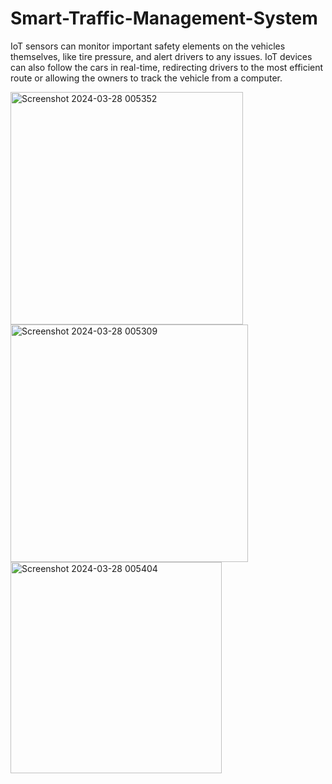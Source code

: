 # Smart-Traffic-Management-System
IoT sensors can monitor important safety elements on the vehicles themselves, like tire pressure, and alert drivers to any issues. IoT devices can also follow the cars in real-time, redirecting drivers to the most efficient route or allowing the owners to track the vehicle from a computer.


<img width="372" alt="Screenshot 2024-03-28 005352" src="https://github.com/madiralajo/Smart-Traffic-Management-System/assets/163970517/c93688d0-3d63-462d-af77-e029aa34e023">

<img width="380" alt="Screenshot 2024-03-28 005309" src="https://github.com/madiralajo/Smart-Traffic-Management-System/assets/163970517/e8e486ba-3f1e-4a68-80e4-c37f3de079fd">

<img width="338" alt="Screenshot 2024-03-28 005404" src="https://github.com/madiralajo/Smart-Traffic-Management-System/assets/163970517/e9184848-2a89-4b4b-92dd-5cb17c899471">
